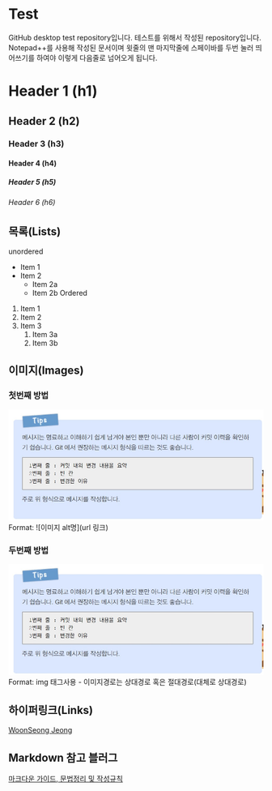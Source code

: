 # Test
GitHub desktop test repository입니다. 테스트를 위해서 작성된 repository입니다.  
Notepad++를 사용해 작성된 문서이며 윗줄의 맨 마지막줄에 스페이바를 두번 눌러 띄어쓰기를 하여야 이렇게 다음줄로 넘어오게 됩니다.  
# Header 1 (h1)
## Header 2 (h2)
### Header 3 (h3)
#### Header 4 (h4)
##### Header 5 (h5)
###### Header 6 (h6)

## 목록(Lists)
unordered  
* Item 1
* Item 2
	* Item 2a
	* Item 2b
Ordered
1. Item 1
1. Item 2
1. Item 3
	1. Item 3a
	1. Item 3b

## 이미지(Images)
### 첫번째 방법  
![TestImage](/images/GitMessageFormat.jpg)
Format: ![이미지 alt명](url 링크)

### 두번째 방법  
<a href="#"><img src="GitMessageFormat.jpg" width="600" alt="Test Image"></a>  
Format: img 태그사용 - 이미지경로는 상대경로 혹은 절대경로(대체로 상대경로)  

## 하이퍼링크(Links)  
[WoonSeong Jeong](http://wsjeong.site "WoonSeong Jeong's site")

## Markdown 참고 블러그  
[마크다운 가이드, 문법정리 및 작성규칙](https://post.naver.com/viewer/postView.nhn?volumeNo=24627214&memberNo=42458017 "마크다운 규칙") 
